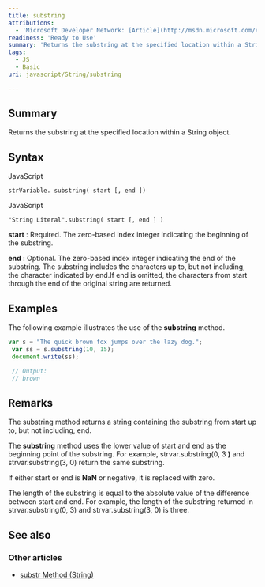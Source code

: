 ```yaml
---
title: substring
attributions:
  - 'Microsoft Developer Network: [Article](http://msdn.microsoft.com/en-us/library/ie/3cz15ahb(v=vs.94).aspx)'
readiness: 'Ready to Use'
summary: 'Returns the substring at the specified location within a String object.'
tags:
  - JS
  - Basic
uri: javascript/String/substring

---
```

## <span>Summary</span>

Returns the substring at the specified location within a String object.

## <span>Syntax</span>

<span class="language">JavaScript</span>

    strVariable. substring( start [, end ])

<span class="language">JavaScript</span>

    "String Literal".substring( start [, end ] )

**start**
:   Required. The zero-based index integer indicating the beginning of the substring.

**end**
:   Optional. The zero-based index integer indicating the end of the substring. The substring includes the characters up to, but not including, the character indicated by end.If end is omitted, the characters from start through the end of the original string are returned.

## <span>Examples</span>

The following example illustrates the use of the **substring** method.

``` js
var s = "The quick brown fox jumps over the lazy dog.";
 var ss = s.substring(10, 15);
 document.write(ss);

 // Output:
 // brown
```

## <span>Remarks</span>

The substring method returns a string containing the substring from start up to, but not including, end.

The **substring** method uses the lower value of start and end as the beginning point of the substring. For example, strvar.substring(0, 3 **)** and strvar.substring(3, 0) return the same substring.

If either start or end is **NaN** or negative, it is replaced with zero.

The length of the substring is equal to the absolute value of the difference between start and end. For example, the length of the substring returned in strvar.substring(0, 3) and strvar.substring(3, 0) is three.

## <span>See also</span>

### <span>Other articles</span>

-   [substr Method (String)](/javascript/String/substr)

